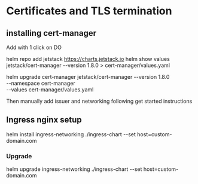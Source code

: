 # Certificates and TLS termination

## installing cert-manager

Add with 1 click on DO

helm repo add jetstack https://charts.jetstack.io
helm show values jetstack/cert-manager --version 1.8.0 > cert-manager/values.yaml


helm upgrade cert-manager jetstack/cert-manager --version 1.8.0 \
  --namespace cert-manager \
  --values cert-manager/values.yaml


Then manually add issuer and networking following get started instructions


## Ingress nginx setup

helm install ingress-networking ./ingress-chart --set host=custom-domain.com

### Upgrade

helm upgrade ingress-networking ./ingress-chart --set host=custom-domain.com


